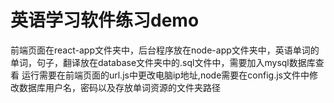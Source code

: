 # 英语学习软件练习demo
前端页面在react-app文件夹中，后台程序放在node-app文件夹中，英语单词的单词，句子，翻译放在database文件夹中的.sql文件中，需要加入mysql数据库查看
运行需要在前端页面的url.js中更改电脑ip地址,node需要在config.js文件中修改数据库用户名，密码以及存放单词资源的文件夹路径
